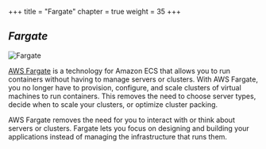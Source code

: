 +++
title = "Fargate"
chapter = true
weight = 35
+++


***Fargate***
----------------

![Fargate](/images/ecs-spot-capacity-providers/fargate.png)   

[AWS Fargate](https://aws.amazon.com/fargate/) is a technology for Amazon ECS that allows you to run containers without having to manage servers or clusters. With AWS Fargate, you no longer have to provision, configure, and scale clusters of virtual machines to run containers. This removes the need to choose server types, decide when to scale your clusters, or optimize cluster packing.

AWS Fargate removes the need for you to interact with or think about servers or clusters. Fargate lets you focus on designing and building your applications instead of managing the infrastructure that runs them.